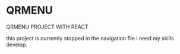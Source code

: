 # QRMENU
QRMENU PROJECT WITH REACT

this project is currently stopped in the navigation file
i need my skills develop.
